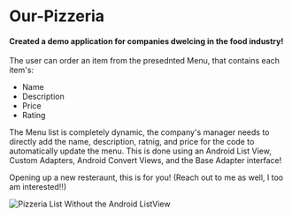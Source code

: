# Our-Pizzeria

#### Created a demo application for companies dwelcing in the food industry!
The user can order an item from the presednted Menu, that contains each item's:
- Name
- Description
- Price
- Rating

The Menu list is completely dynamic, the company's manager needs to directly add the name, description, ratnig, and price for the code to automatically update the menu. This is done using an Android List View, Custom Adapters, Android Convert Views, and the Base Adapter interface!

Opening up a new resteraunt, this is for you! (Reach out to me as well, I too am interested!!)



![Pizzeria List Without the Android ListView](file:///C:/Users/mkhan_2024/Desktop/PizzeriaWithoutListVIew.PNG)

